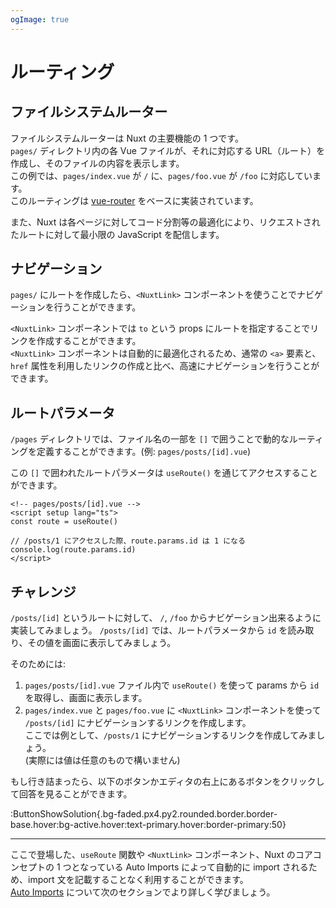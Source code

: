 ```yaml
---
ogImage: true
---
```


# ルーティング

## ファイルシステムルーター

ファイルシステムルーターは Nuxt の主要機能の 1 つです。\
`pages/` ディレクトリ内の各 Vue ファイルが、それに対応する URL（ルート）を作成し、そのファイルの内容を表示します。\
この例では、`pages/index.vue` が `/` に、`pages/foo.vue` が `/foo` に対応しています。\
このルーティングは [vue-router](https://router.vuejs.org/) をベースに実装されています。

また、Nuxt は各ページに対してコード分割等の最適化により、リクエストされたルートに対して最小限の JavaScript を配信します。

## ナビゲーション

`pages/` にルートを作成したら、`<NuxtLink>` コンポーネントを使うことでナビゲーションを行うことができます。

`<NuxtLink>` コンポーネントでは `to` という props にルートを指定することでリンクを作成することができます。\
`<NuxtLink>` コンポーネントは自動的に最適化されるため、通常の `<a>` 要素と、`href` 属性を利用したリンクの作成と比べ、高速にナビゲーションを行うことができます。

## ルートパラメータ

`/pages` ディレクトリでは、ファイル名の一部を `[]` で囲うことで動的なルーティングを定義することができます。(例: `pages/posts/[id].vue`)

この `[]` で囲われたルートパラメータは `useRoute()` を通じてアクセスすることができます。

```vue
<!-- pages/posts/[id].vue -->
<script setup lang="ts">
const route = useRoute()

// /posts/1 にアクセスした際、route.params.id は 1 になる
console.log(route.params.id)
</script>
```

## チャレンジ

`/posts/[id]` というルートに対して、 `/`, `/foo` からナビゲーション出来るように実装してみましょう。
`/posts/[id]` では、ルートパラメータから `id` を読み取り、その値を画面に表示してみましょう。

そのためには:

1. `pages/posts/[id].vue` ファイル内で `useRoute()` を使って params から `id` を取得し、画面に表示します。
2. `pages/index.vue` と `pages/foo.vue` に `<NuxtLink>` コンポーネントを使って `/posts/[id]` にナビゲーションするリンクを作成します。\
   ここでは例として、`/posts/1` にナビゲーションするリンクを作成してみましょう。\
   (実際には値は任意のもので構いません)

もし行き詰まったら、以下のボタンかエディタの右上にあるボタンをクリックして回答を見ることができます。

:ButtonShowSolution{.bg-faded.px4.py2.rounded.border.border-base.hover:bg-active.hover:text-primary.hover:border-primary:50}

---

ここで登場した、`useRoute` 関数や `<NuxtLink>` コンポーネント、Nuxt のコアコンセプトの 1 つとなっている Auto Imports によって自動的に import されるため、import 文を記載することなく利用することができます。\
[Auto Imports](/concepts/auto-imports) について次のセクションでより詳しく学びましょう。
